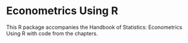 # Econometrics Using R
This R package accompanies the Handbook of Statistics: Econometrics Using R with code from the chapters.
